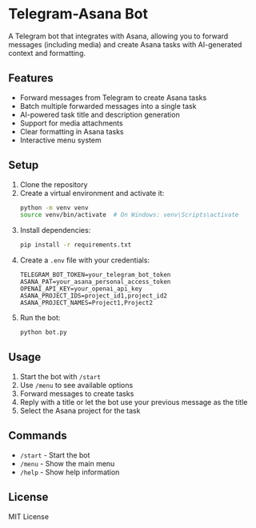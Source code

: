# Telegram-Asana Bot

A Telegram bot that integrates with Asana, allowing you to forward messages (including media) and create Asana tasks with AI-generated context and formatting.

## Features

- Forward messages from Telegram to create Asana tasks
- Batch multiple forwarded messages into a single task
- AI-powered task title and description generation
- Support for media attachments
- Clear formatting in Asana tasks
- Interactive menu system

## Setup

1. Clone the repository
2. Create a virtual environment and activate it:
   ```bash
   python -m venv venv
   source venv/bin/activate  # On Windows: venv\Scripts\activate
   ```
3. Install dependencies:
   ```bash
   pip install -r requirements.txt
   ```
4. Create a `.env` file with your credentials:
   ```
   TELEGRAM_BOT_TOKEN=your_telegram_bot_token
   ASANA_PAT=your_asana_personal_access_token
   OPENAI_API_KEY=your_openai_api_key
   ASANA_PROJECT_IDS=project_id1,project_id2
   ASANA_PROJECT_NAMES=Project1,Project2
   ```
5. Run the bot:
   ```bash
   python bot.py
   ```

## Usage

1. Start the bot with `/start`
2. Use `/menu` to see available options
3. Forward messages to create tasks
4. Reply with a title or let the bot use your previous message as the title
5. Select the Asana project for the task

## Commands

- `/start` - Start the bot
- `/menu` - Show the main menu
- `/help` - Show help information

## License

MIT License 